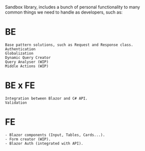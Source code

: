 Sandbox library, includes a bunch of personal functionality to many common things we need to handle as developers, such as:

  # BE
    Base pattern solutions, such as Request and Response class.
    Authentication
    Globalization
    Dynamic Query Creator
    Query Analyser (WIP)
    Middle Actions (WIP)
    
  # BE x FE
    Integration between Blazor and C# API.
    Validation
  # FE

    - Blazor components (Input, Tables, Cards...).
    - Form creator (WIP).
    - Blazor Auth (integrated with API).
    
